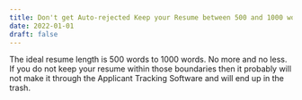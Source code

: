 ```yaml
---
title: Don't get Auto-rejected Keep your Resume between 500 and 1000 words
date: 2022-01-01
draft: false
---
```


The ideal resume length is 500 words to 1000 words. No more and no less. If you do not keep your resume 
within those boundaries then it probably will not make it through the Applicant Tracking Software and will 
end up in the trash. 

